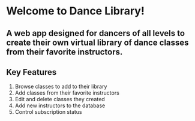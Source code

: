 # Welcome to Dance Library! 

## A web app designed for dancers of all levels to create their own virtual library of dance classes from their favorite instructors. 

## Key Features

1. Browse classes to add to their library
2. Add classes from their favorite instructors
3. Edit and delete classes they created
4. Add new instructors to the database
5. Control subscription status
